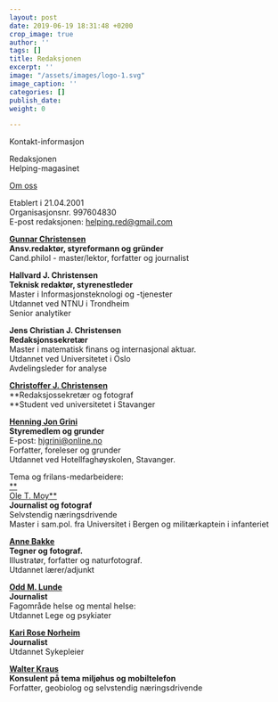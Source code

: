 ```yaml
---
layout: post
date: 2019-06-19 18:31:48 +0200
crop_image: true
author: ''
tags: []
title: Redaksjonen
excerpt: ''
image: "/assets/images/logo-1.svg"
image_caption: ''
categories: []
publish_date: 
weight: 0

---
```

Kontakt-informasjon

Redaksjonen  
Helping-magasinet

[Om oss](http://www.helping.no/formal.htm)

Etablert i 21.04.2001  
Organisasjonsnr. 997604830  
E-post redaksjonen: [helping.red@gmail.com](mailto:helping.red@gmail.com)   
  
[**Gunnar Christensen**](http://www.helping.no/gunnar.htm)  
**Ansv.redaktør, styreformann og gründer**   
Cand.philol - master/lektor, forfatter og journalist

**Hallvard J. Christensen**  
 **Teknisk redaktør, styrenestleder**  
Master i Informasjonsteknologi og -tjenester  
Utdannet ved NTNU i Trondheim   
 Senior analytiker 

**Jens Christian J. Christensen**  
**Redaksjonssekretær**  
Master i matematisk finans og internasjonal aktuar.  
Utdannet ved Universitetet i Oslo   
Avdelingsleder for analyse

[**Christoffer J. Christensen**](http://www.helping.no/christoffer.htm)  
**Redaksjossekretær og fotograf   
**Student ved universitetet i Stavanger

[**Henning Jon Grini**](http://www.helping.no/henning.htm)  
**Styremedlem og grunder**   
E-post: [hjgrini@online.no](mailto:hjgrini@online.no)  
Forfatter, foreleser og grunder  
Utdannet ved Hotellfaghøyskolen, Stavanger.

  
Tema og frilans-medarbeidere:  
[**  
Ole T. Moy**](http://www.helping.no/bat.ya.htm)  
**Journalist og fotograf**   
Selvstendig næringsdrivende  
 Master i sam.pol. fra Universitet i Bergen og militærkaptein i infanteriet  
  
 [**Anne Bakke**](http://www.helping.no/ab.htm)  
**Tegner og fotograf.**  
Illustratør, forfatter og naturfotograf.  
Utdannet lærer/adjunkt  
  
[**Odd M. Lunde**](http://www.helping.no/oddmlunde.htm)  
**Journalist**  
Fagområde helse og mental helse:  
Utdannet Lege og psykiater

[**Kari Rose Norheim**](http://www.helping.no/kari.htm)  
 **Journalist**  
Utdannet Sykepleier  
  
[**Walter Kraus**](https://spartacus.no/forfattere/walter-kraus)  
**Konsulent på tema miljøhus og mobiltelefon**  
Forfatter, geobiolog og selvstendig næringsdrivende